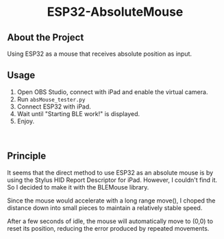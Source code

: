 <div align="center">
    <h1> ESP32-AbsoluteMouse </h1>
</div>

##  About the Project
Using ESP32 as a mouse that receives absolute position as input.
<br>

## Usage
1. Open OBS Studio, connect with iPad and enable the virtual camera.
2. Run ```absMouse_tester.py```
3. Connect ESP32 with iPad.
4. Wait until "Starting BLE work!" is displayed.
5. Enjoy.
<br>

## Principle
It seems that the direct method to use ESP32 as an absolute mouse is by using the Stylus HID Report Descriptor for iPad. However, I couldn't find it. So I decided to make it with the BLEMouse library.

Since the mouse would accelerate with a long range move(), I choped the distance down into small pieces to maintain a relatively stable speed.

After a few seconds of idle, the mouse will automatically move to (0,0) to reset its position, reducing the error produced by repeated movements.
